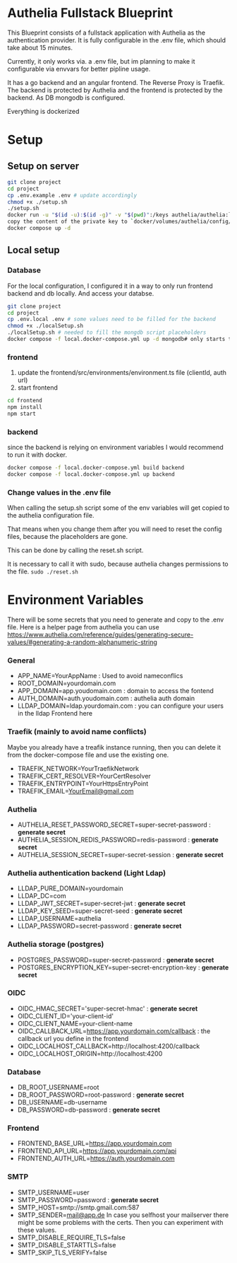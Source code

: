 # Authelia Fullstack Blueprint
This Blueprint consists of a fullstack application with Authelia as the authentication provider.
It is fully configurable in the .env file, which should take about 15 minutes.

Currently, it only works via. a .env file, but im planning to make it configurable via envvars for better pipline usage.

It has a go backend and an angular frontend. The Reverse Proxy is Traefik.
The backend is protected by Authelia and the frontend is protected by the backend.
As DB mongodb is configured.

Everything is dockerized
# Setup
## Setup on server
``` sh
git clone project
cd project
cp .env.example .env # update accordingly
chmod +x ./setup.sh
./setup.sh
docker run -u "$(id -u):$(id -g)" -v "$(pwd)":/keys authelia/authelia:latest authelia crypto pair rsa generate --bits 4096 --directory /keys
copy the content of the private key to `docker/volumes/authelia/config/secrets/oidc/jwks/rsa.4096.key`
docker compose up -d
```
## Local setup
### Database
For the local configuration, I configured it in a way to only run frontend backend and db locally. And access your databse.
``` sh
git clone project
cd project
cp .env.local .env # some values need to be filled for the backend 
chmod +x ./localSetup.sh
./localSetup.sh # needed to fill the mongdb script placeholders
docker compose -f local.docker-compose.yml up -d mongodb# only starts the db
```
### frontend
1. update the frontend/src/environments/environment.ts file (clientId, auth url)
2. start frontend
``` sh
cd frontend
npm install
npm start
```
### backend
since the backend is relying on environment variables I would recommend to run it with docker.
``` sh
docker compose -f local.docker-compose.yml build backend
docker compose -f local.docker-compose.yml up backend
```
### Change values in the .env file
When calling the setup.sh script some of the env variables will get copied to the authelia configuration file.

That means when you change them after you will need to reset the config files, because the placeholders are gone.

This can be done by calling the reset.sh script.

It is necessary to call it with sudo, because authelia changes permissions to the file.
```sudo ./reset.sh``` 

# Environment Variables
There will be some secrets that you need to generate and copy to the .env file.
Here is a helper page from authelia you can use https://www.authelia.com/reference/guides/generating-secure-values/#generating-a-random-alphanumeric-string
### General
- APP_NAME=YourAppName : Used to avoid nameconflics
- ROOT_DOMAIN=yourdomain.com
- APP_DOMAIN=app.youdomain.com : domain to access the fontend
- AUTH_DOMAIN=auth.youdomain.com : authelia auth domain
- LLDAP_DOMAIN=ldap.yourdomain.com : you can configure your users in the lldap Frontend here

### Traefik (mainly to avoid name conflicts)
Maybe you already have a treafik instance running, then you can delete it from the docker-compose file and use the existing one.
- TRAEFIK_NETWORK=YourTraefikNetwork
- TRAEFIK_CERT_RESOLVER=YourCertResolver
- TRAEFIK_ENTRYPOINT=YourHttpsEntryPoint
- TRAEFIK_EMAIL=YourEmail@gmail.com
 
### Authelia
- AUTHELIA_RESET_PASSWORD_SECRET=super-secret-password : **generate secret** 
- AUTHELIA_SESSION_REDIS_PASSWORD=redis-password : **generate secret**
- AUTHELIA_SESSION_SECRET=super-secret-session : **generate secret**
 
 ### Authelia authentication backend (Light Ldap)
- LLDAP_PURE_DOMAIN=yourdomain
- LLDAP_DC=com
- LLDAP_JWT_SECRET=super-secret-jwt : **generate secret**
- LLDAP_KEY_SEED=super-secret-seed : **generate secret**
- LLDAP_USERNAME=authelia
- LLDAP_PASSWORD=secret-password : **generate secret**
 
 ### Authelia storage (postgres)
- POSTGRES_PASSWORD=super-secret-password : **generate secret**
- POSTGRES_ENCRYPTION_KEY=super-secret-encryption-key : **generate secret**
 
 ### OIDC
- OIDC_HMAC_SECRET='super-secret-hmac' : **generate secret**
- OIDC_CLIENT_ID='your-client-id'
- OIDC_CLIENT_NAME=your-client-name
- OIDC_CALLBACK_URL=https://app.yourdomain.com/callback : the callback url you define in the frontend
- OIDC_LOCALHOST_CALLBACK=http://localhost:4200/callback
- OIDC_LOCALHOST_ORIGIN=http://localhost:4200
 
 ### Database
- DB_ROOT_USERNAME=root
- DB_ROOT_PASSWORD=root-password : **generate secret**
- DB_USERNAME=db-username
- DB_PASSWORD=db-password : **generate secret**
 
 ### Frontend
- FRONTEND_BASE_URL=https://app.yourdomain.com
- FRONTEND_API_URL=https://app.yourdomain.com/api
- FRONTEND_AUTH_URL=https://auth.yourdomain.com
 
### SMTP
- SMTP_USERNAME=user
- SMTP_PASSWORD=password : **generate secret**
- SMTP_HOST=smtp://smtp.gmail.com:587
- SMTP_SENDER=mail@app.de
In case you selfhost your mailserver there might be some problems with the certs. Then you can experiment with these values.
- SMTP_DISABLE_REQUIRE_TLS=false
- SMTP_DISABLE_STARTTLS=false
- SMTP_SKIP_TLS_VERIFY=false